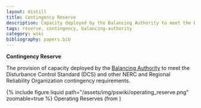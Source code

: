 ```yaml
---
layout: distill
title: Contingency Reserve
description: Capacity deployed by the Balancing Authority to meet the Disturbance Control Standard.
tags: reserve, contingency, balancing-authority
category: wiki
bibliography: papers.bib
---
```


**Contingency Reserve** <d-cite key="nerc2024glossary"></d-cite>

The provision of capacity deployed by the [Balancing Authority](/pswiki/balancing-authority) to meet the Disturbance Control Standard (DCS) and other NERC and Regional Reliability Organization contingency requirements.

<div class="row mt-3">
    <div class="col-sm mt-3 mt-md-0">
        {% include figure.liquid
        path="/assets/img/pswiki/operating_reserve.png"
        zoomable=true %}
        Operating Reserves (from <d-cite key="nerc2021reserve"></d-cite>)
    </div>
</div>

<br>
<br>
<br>
